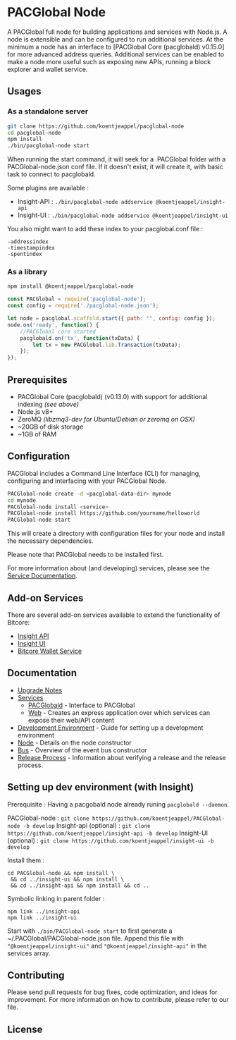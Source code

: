 PACGlobal Node
============

A PACGlobal full node for building applications and services with Node.js. A node is extensible and can be configured to run additional services. At the minimum a node has an interface to [PACGlobal Core (pacglobald) v0.15.0] for more advanced address queries. Additional services can be enabled to make a node more useful such as exposing new APIs, running a block explorer and wallet service.

## Usages

### As a standalone server

```bash
git clone https://github.com/koentjeappel/pacglobal-node
cd pacglobal-node
npm install
./bin/pacglobal-node start
```

When running the start command, it will seek for a .PACGlobal folder with a PACGlobal-node.json conf file.
If it doesn't exist, it will create it, with basic task to connect to pacglobald.

Some plugins are available :

- Insight-API : `./bin/pacglobal-node addservice @koentjeappel/insight-api`
- Insight-UI : `./bin/pacglobal-node addservice @koentjeappel/insight-ui`

You also might want to add these index to your pacglobal.conf file :
```
-addressindex
-timestampindex
-spentindex
```

### As a library

```bash
npm install @koentjeappel/pacglobal-node
```

```javascript
const PACGlobal = require('pacglobal-node');
const config = require('./pacglobal-node.json');

let node = pacglobal.scaffold.start({ path: "", config: config });
node.on('ready', function() {
    //PACGlobal core started
    pacglobald.on('tx', function(txData) {
        let tx = new PACGlobal.lib.Transaction(txData);
    });
});
```

## Prerequisites

- PACGlobal Core (pacglobald) (v0.13.0) with support for additional indexing *(see above)*
- Node.js v8+
- ZeroMQ *(libzmq3-dev for Ubuntu/Debian or zeromq on OSX)*
- ~20GB of disk storage
- ~1GB of RAM

## Configuration

PACGlobal includes a Command Line Interface (CLI) for managing, configuring and interfacing with your PACGlobal Node.

```bash
PACGlobal-node create -d <pacglobal-data-dir> mynode
cd mynode
PACGlobal-node install <service>
PACGlobal-node install https://github.com/yourname/helloworld
PACGlobal-node start
```

This will create a directory with configuration files for your node and install the necessary dependencies.

Please note that PACGlobal needs to be installed first.

For more information about (and developing) services, please see the [Service Documentation](docs/services.md).

## Add-on Services

There are several add-on services available to extend the functionality of Bitcore:

- [Insight API](https://github.com/koentjeappel/insight-api/tree/master)
- [Insight UI](https://github.com/koentjeappel/insight-ui/tree/master)
- [Bitcore Wallet Service](https://github.com/PACGlobal/PACGlobal-wallet-service/tree/master)

## Documentation

- [Upgrade Notes](docs/upgrade.md)
- [Services](docs/services.md)
  - [PACGlobald](docs/services/PACGlobald.md) - Interface to PACGlobal
  - [Web](docs/services/web.md) - Creates an express application over which services can expose their web/API content
- [Development Environment](docs/development.md) - Guide for setting up a development environment
- [Node](docs/node.md) - Details on the node constructor
- [Bus](docs/bus.md) - Overview of the event bus constructor
- [Release Process](docs/release.md) - Information about verifying a release and the release process.


## Setting up dev environment (with Insight)

Prerequisite : Having a pacgobald node already runing `pacglobald --daemon`.

PACGlobal-node : `git clone https://github.com/koentjeappel/PACGlobal-node -b develop`
Insight-api (optional) : `git clone https://github.com/koentjeappel/insight-api -b develop`
Insight-UI (optional) : `git clone https://github.com/koentjeappel/insight-ui -b develop`

Install them :
```
cd PACGlobal-node && npm install \
 && cd ../insight-ui && npm install \
 && cd ../insight-api && npm install && cd ..
```

Symbolic linking in parent folder :
```
npm link ../insight-api
npm link ../insight-ui
```

Start with `./bin/PACGlobal-node start` to first generate a ~/.PACGlobal/PACGlobal-node.json file.
Append this file with `"@koentjeappel/insight-ui"` and `"@koentjeappel/insight-api"` in the services array.

## Contributing

Please send pull requests for bug fixes, code optimization, and ideas for improvement. For more information on how to contribute, please refer to our  file.

## License
